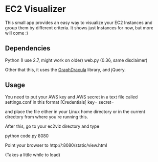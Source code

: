 EC2 Visualizer
========================

This small app provides an easy way to visualize your EC2 Instances and group them by different criteria.
It shows just Instances for now, but more will come :)

Dependencies
------------

Python (I use 2.7, might work on older)
web.py (0.36, same disclaimer)

Other that this, it uses the [GraphDracula](http://www.graphdracula.net/) library, and jQuery.

Usage
-----

You need to put your AWS key and AWS secret in a text file called settings.conf in this format
[Credentials]
key=<key>
secret=<secret>

and place the file either in your Linux home directory or in the current directory from where you're running this.

After this, go to your ec2viz directory and type

python code.py 8080

Point your browser to http://<your ip>:8080/static/view.html

(Takes a little while to load)

